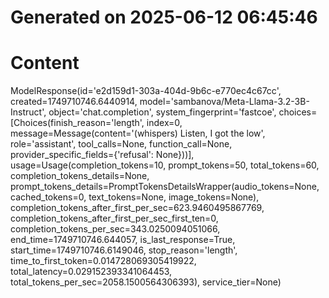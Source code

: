 # Generated on 2025-06-12 06:45:46

# Content

ModelResponse(id='e2d159d1-303a-404d-9b6c-e770ec4c67cc', created=1749710746.6440914, model='sambanova/Meta-Llama-3.2-3B-Instruct', object='chat.completion', system_fingerprint='fastcoe', choices=[Choices(finish_reason='length', index=0, message=Message(content='(whispers) Listen, I got the low', role='assistant', tool_calls=None, function_call=None, provider_specific_fields={'refusal': None}))], usage=Usage(completion_tokens=10, prompt_tokens=50, total_tokens=60, completion_tokens_details=None, prompt_tokens_details=PromptTokensDetailsWrapper(audio_tokens=None, cached_tokens=0, text_tokens=None, image_tokens=None), completion_tokens_after_first_per_sec=623.9460495867769, completion_tokens_after_first_per_sec_first_ten=0, completion_tokens_per_sec=343.0250094051066, end_time=1749710746.644057, is_last_response=True, start_time=1749710746.6149046, stop_reason='length', time_to_first_token=0.014728069305419922, total_latency=0.029152393341064453, total_tokens_per_sec=2058.1500564306393), service_tier=None)